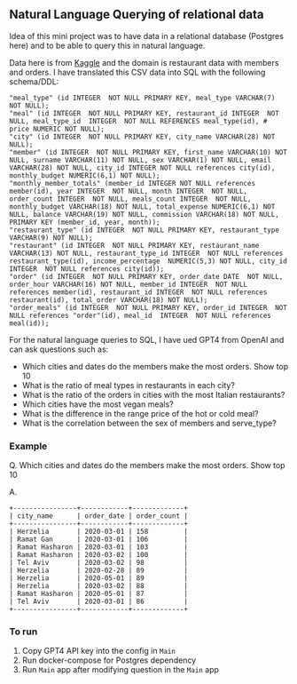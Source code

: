 ## Natural Language Querying of relational data

Idea of this mini project was to have data in a relational database (Postgres here) and to be able to
query this in natural language.

Data here is from [Kaggle](https://www.kaggle.com/datasets/vainero/restaurants-customers-orders-dataset?resource=download&select=cities.csv)
and the domain is restaurant data with members and orders. I have translated this CSV data into SQL
with the following schema/DDL:

```roomsql
"meal_type" (id INTEGER  NOT NULL PRIMARY KEY, meal_type VARCHAR(7) NOT NULL);
"meal" (id INTEGER  NOT NULL PRIMARY KEY, restaurant_id INTEGER  NOT NULL, meal_type_id  INTEGER  NOT NULL REFERENCES meal_type(id), # price NUMERIC NOT NULL);
"city" (id INTEGER  NOT NULL PRIMARY KEY, city_name VARCHAR(28) NOT NULL);
"member" (id INTEGER  NOT NULL PRIMARY KEY, first_name VARCHAR(10) NOT NULL, surname VARCHAR(11) NOT NULL, sex VARCHAR(1) NOT NULL, email VARCHAR(28) NOT NULL, city_id INTEGER NOT NULL references city(id), monthly_budget NUMERIC(6,1) NOT NULL);
"monthly_member_totals" (member_id INTEGER NOT NULL references member(id), year INTEGER  NOT NULL, month INTEGER  NOT NULL, order_count INTEGER  NOT NULL, meals_count INTEGER  NOT NULL, monthly_budget VARCHAR(18) NOT NULL, total_expense NUMERIC(6,1) NOT NULL, balance VARCHAR(19) NOT NULL, commission VARCHAR(18) NOT NULL, PRIMARY KEY (member_id, year, month));
"restaurant_type" (id INTEGER  NOT NULL PRIMARY KEY, restaurant_type VARCHAR(9) NOT NULL);
"restaurant" (id INTEGER  NOT NULL PRIMARY KEY, restaurant_name VARCHAR(13) NOT NULL, restaurant_type_id INTEGER  NOT NULL references restaurant_type(id), income_percentage  NUMERIC(5,3) NOT NULL, city_id INTEGER  NOT NULL references city(id));
"order" (id INTEGER  NOT NULL PRIMARY KEY, order_date DATE  NOT NULL, order_hour VARCHAR(16) NOT NULL, member_id INTEGER  NOT NULL references member(id), restaurant_id INTEGER  NOT NULL references restaurant(id), total_order VARCHAR(18) NOT NULL);
"order_meals" (id INTEGER  NOT NULL PRIMARY KEY, order_id INTEGER  NOT NULL references "order"(id), meal_id  INTEGER  NOT NULL references meal(id));
```
For the natural language queries to SQL, I have ued GPT4 from OpenAI and can ask questions such as:
   - Which cities and dates do the members make the most orders. Show top 10
   - What is the ratio of meal types in restaurants in each city?
   - What is the ratio of the orders in cities with the most Italian restaurants?
   - Which cities have the most vegan meals?
   - What is the difference in the range price of the hot or cold meal?
   - What is the correlation between the sex of members and serve_type?

### Example
Q. Which cities and dates do the members make the most orders. Show top 10

A.
```shell
+----------------+------------+-------------+
| city_name      | order_date | order_count |
+----------------+------------+-------------+
| Herzelia       | 2020-03-01 | 158         |
| Ramat Gan      | 2020-03-01 | 106         |
| Ramat Hasharon | 2020-03-01 | 103         |
| Ramat Hasharon | 2020-03-02 | 100         |
| Tel Aviv       | 2020-03-02 | 98          |
| Herzelia       | 2020-02-28 | 89          |
| Herzelia       | 2020-05-01 | 89          |
| Herzelia       | 2020-03-02 | 88          |
| Ramat Hasharon | 2020-05-01 | 87          |
| Tel Aviv       | 2020-03-01 | 86          |
+----------------+------------+-------------+
```

### To run
1. Copy GPT4 API key into the config in `Main`
2. Run docker-compose for Postgres dependency
3. Run `Main` app after modifying question in the `Main` app
